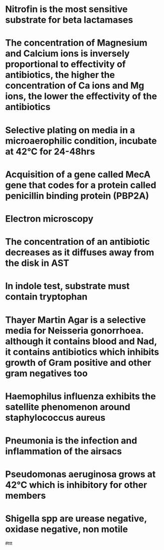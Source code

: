 # Nitrofin is the most sensitive substrate for beta lactamases
# The concentration of Magnesium and Calcium ions is inversely proportional to effectivity of antibiotics, the higher the concentration of Ca ions and Mg ions, the lower the effectivity of the antibiotics 
# Selective plating on media in a microaerophilic condition, incubate at 42°C for 24-48hrs
# Acquisition of a gene called MecA gene that codes for a protein called penicillin binding protein (PBP2A) 
# Electron microscopy 
# The concentration of an antibiotic decreases as it diffuses away from the disk in AST
# In indole test, substrate must contain tryptophan 
# Thayer Martin Agar is a selective media for Neisseria gonorrhoea. although it contains blood and Nad, it contains antibiotics which inhibits growth of Gram positive and other gram negatives too
# Haemophilus influenza exhibits the satellite phenomenon around staphylococcus aureus 
# Pneumonia is the infection and inflammation of the airsacs 
# Pseudomonas aeruginosa grows at 42°C which is inhibitory for other members 
# Shigella spp are urease negative, oxidase negative, non motile 
#ttt

